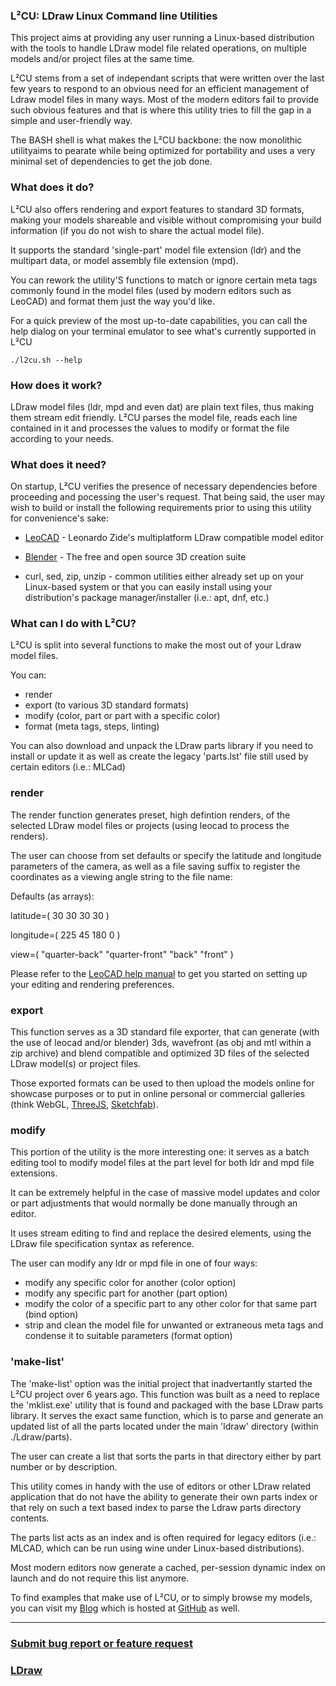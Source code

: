 ### L²CU: LDraw Linux Command line Utilities

This project aims at providing any user running a Linux-based distribution with the tools to handle LDraw model file related operations, on multiple models and/or project files at the same time.

L²CU stems from a set of independant scripts that were written over the last few years to respond to an obvious need for an efficient management of Ldraw model files in many ways. Most of the modern editors fail to provide such obvious features and that is where this utility tries to fill the gap in a simple and user-friendly way.

The BASH shell is what makes the L²CU backbone: the now monolithic utilityaims to pearate while being optimized for portability and uses a very minimal set of dependencies to get the job done.

### What does it do?

L²CU also offers rendering and export features to standard 3D formats, making your models shareable and visible without compromising your build information (if you do not wish to share the actual model file).

It supports the standard 'single-part' model file extension (ldr) and the multipart data, or model assembly file extension (mpd).

You can rework the utility'S functions to match or ignore certain meta tags commonly found in the model files (used by modern editors such as LeoCAD) and format them just the way you'd like.

For a quick preview of the most up-to-date capabilities, you can call the help dialog on your terminal emulator to see what's currently supported in L²CU

`./l2cu.sh --help`

### How does it work?

LDraw model files (ldr, mpd and even dat) are plain text files, thus making them stream edit friendly.
L²CU parses the model file, reads each line contained in it and processes the values to modify or format the file according to your needs.

### What does it need?

On startup, L²CU verifies the presence of necessary dependencies before proceeding and pocessing the user's request.
That being said, the user may wish to build or install the following requirements prior to using this utility for convenience's sake:

- [LeoCAD](https://github.com/leozide/leocad) - Leonardo Zide's multiplatform LDraw compatible model editor

- [Blender](https://www.blender.org/) - The free and open source 3D creation suite

- curl, sed, zip, unzip - common utilities either already set up on your Linux-based system or that you can easily install using your distribution's package manager/installer (i.e.: apt, dnf, etc.)

### What can I do with L²CU?

L²CU is split into several functions to make the most out of your Ldraw model files.

You can:
- render
- export (to various 3D standard formats)
- modify (color, part or part with a specific color)
- format (meta tags, steps, linting)

You can also download and unpack the LDraw parts library if you need to install or update it as well as create the legacy 'parts.lst' file still used by certain editors (i.e.: MLCad)

### render

The render function generates preset, high defintion renders, of the selected LDraw model files or projects (using leocad to process the renders).

The user can choose from set defaults or specify the latitude and longitude parameters of the camera, as well as a file saving suffix to register the coordinates as a viewing angle string to the file name:

Defaults (as arrays):

latitude=(
	30
	30
	30
	30
)

longitude=(
	225
	45
	180
	0
)

view=(
	"quarter-back"
	"quarter-front"
	"back"
	"front"
)

Please refer to the [LeoCAD help manual](https://www.leocad.org/docs/start.html) to get you started on setting up your editing and rendering preferences.

### export

This function serves as a 3D standard file exporter, that can generate (with the use of leocad and/or blender) 3ds, wavefront (as obj and mtl within a zip archive) and blend compatible and optimized 3D files of the selected LDraw model(s) or project files.

Those exported formats can be used to then upload the models online for showcase purposes or to put in online personal or commercial galleries (think WebGL, [ThreeJS](https://threejs.org/), [Sketchfab](https://sketchfab.com)).

### modify

This portion of the utility is the more interesting one: it serves as a batch editing tool to modify model files at the part level for both ldr and mpd file extensions.

It can be extremely helpful in the case of massive model updates and color or part adjustments that would normally be done manually through an editor.

It uses stream editing to find and replace the desired elements, using the LDraw file specification syntax as reference.

The user can modify any ldr or mpd file in one of four ways:

- modify any specific color for another (color option)
- modify any specific part for another (part option)
- modify the color of a specific part to any other color for that same part (bind option)
- strip and clean the model file for unwanted or extraneous meta tags and condense it to suitable parameters (format option)

### 'make-list'

The 'make-list' option was the initial project that inadvertantly started the L²CU project over 6 years ago. This function was built as a need to replace the 'mklist.exe' utility that is found and packaged with the base LDraw parts library.
It serves the exact same function, which is to parse and generate an updated list of all the parts located under the main 'ldraw' directory (within ./Ldraw/parts).

The user can create a list that sorts the parts in that directory either by part number or by description.

This utility comes in handy with the use of editors or other LDraw related application that do not have the ability to generate their own parts index or that rely on such a text based index to parse the Ldraw parts directory contents.

The parts list acts as an index and is often required for legacy editors (i.e.: MLCAD, which can be run using wine under Linux-based distributions).

Most modern editors now generate a cached, per-session dynamic index on launch and do not require this list anymore.

To find examples that make use of L²CU, or to simply browse my models, you can visit my [Blog](https://www.legolinux.com) which is hosted at [GitHub](https://github.com/nathaneltitane/legolinux.github.io) as well.

***

### [Submit bug report or feature request](https://github.com/nathaneltitane/ldraw/issues)

### [LDraw](https://www.ldraw.org)

